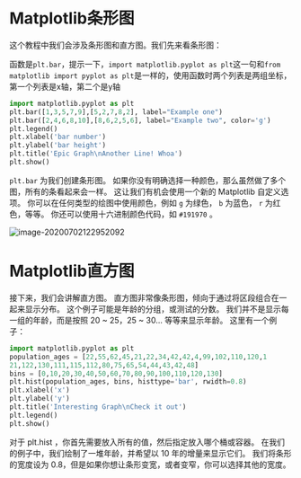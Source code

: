 # Matplotlib条形图

这个教程中我们会涉及条形图和直方图。我们先来看条形图：

函数是`plt.bar`，提示一下，`import matplotlib.pyplot as plt`这一句和`from matplotlib import pyplot as plt`是一样的，使用函数时两个列表是两组坐标，第一个列表是x轴，第二个是y轴

```python
import matplotlib.pyplot as plt
plt.bar([1,3,5,7,9],[5,2,7,8,2], label="Example one")
plt.bar([2,4,6,8,10],[8,6,2,5,6], label="Example two", color='g')
plt.legend()
plt.xlabel('bar number')
plt.ylabel('bar height')
plt.title('Epic Graph\nAnother Line! Whoa')
plt.show()
```

`plt.bar` 为我们创建条形图。 如果你没有明确选择一种颜色，那么虽然做了多个图，所有的条看起来会一样。 这让我们有机会使用一个新的 Matplotlib 自定义选项。 你可以在任何类型的绘图中使用颜色，例如 `g` 为绿色， `b` 为蓝色， `r` 为红色，等等。 你还可以使用十六进制颜色代码，如 `#191970` 。

![image-20200702122952092](E:\ProgramThomas\Coding-Notes\Python-Notes\例程\##matplotlib\PDF教程\DOC\image-20200702122952092.png)

# Matplotlib直方图

接下来，我们会讲解直方图。 直方图非常像条形图，倾向于通过将区段组合在一起来显示分布。 这个例子可能是年龄的分组，或测试的分数。 我们并不是显示每一组的年龄，而是按照 20 ~ 25，25 ~ 30... 等等来显示年龄。 这里有一个例子：

```python
import matplotlib.pyplot as plt
population_ages = [22,55,62,45,21,22,34,42,42,4,99,102,110,120,1
21,122,130,111,115,112,80,75,65,54,44,43,42,48]
bins = [0,10,20,30,40,50,60,70,80,90,100,110,120,130]
plt.hist(population_ages, bins, histtype='bar', rwidth=0.8)
plt.xlabel('x')
plt.ylabel('y')
plt.title('Interesting Graph\nCheck it out')
plt.legend()
plt.show()
```

对于 plt.hist ，你首先需要放入所有的值，然后指定放入哪个桶或容器。 在我们的例子中，我们绘制了一堆年龄，并希望以 10 年的增量来显示它们。 我们将条形的宽度设为 0.8，但是如果你想让条形变宽，或者变窄，你可以选择其他的宽度。